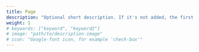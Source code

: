 ```yaml
---
title: Page
description: "Optional short description. If it's not added, the first paragraph gets truncated."
weight: 1
# keywords: ["keyword", "keyword2"]
# image: "path/to/description-image"
# icon: "Google-font icon, for example 'check-box'"
---
```

